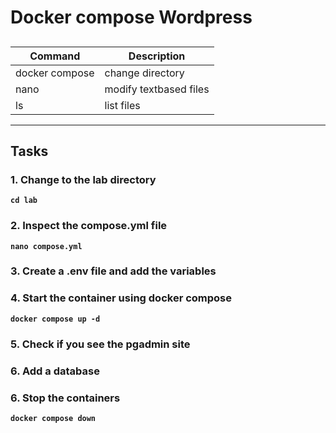 # Docker compose Wordpress
## 
| Command | Description |
| --- | --- |
| docker compose | change directory |
| nano | modify textbased files |
| ls | list files |
---

## Tasks
### 1. Change to the lab directory
**`cd lab`**  

### 2. Inspect the compose.yml file
**`nano compose.yml`**  

### 3. Create a .env file and add the variables

### 4. Start the container using docker compose
**`docker compose up -d`**  

### 5. Check if you see the pgadmin site

### 6. Add a database

### 6. Stop the containers
**`docker compose down`**  


